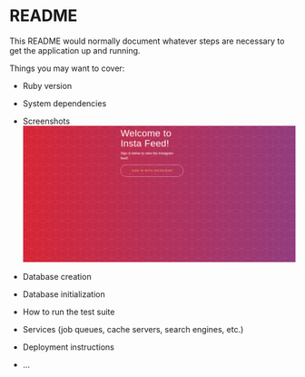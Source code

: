 # README

This README would normally document whatever steps are necessary to get the
application up and running.

Things you may want to cover:

* Ruby version

* System dependencies

* Screenshots
![Landing Page](app/assets/images/landing_page.png?raw=true "Screenshot of Landing Page")

* Database creation

* Database initialization

* How to run the test suite

* Services (job queues, cache servers, search engines, etc.)

* Deployment instructions

* ...
